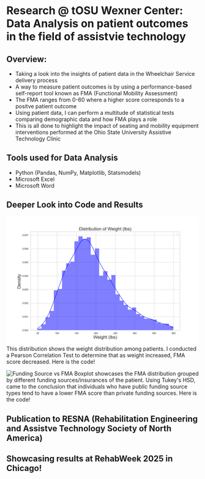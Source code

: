 # Research @ tOSU Wexner Center: Data Analysis on patient outcomes in the field of assistvie technology
## Overview:
- Taking a look into the insights of patient data in the Wheelchair Service delivery process
- A way to measure patient outcomes is by using a performance-based self-report tool known as FMA (Functional Mobility Assessment)
- The FMA ranges from 0-60 where a higher score corresponds to a positve patient outcome
- Using patient data, I can perform a multitude of statistical tests comparing demographic data and how FMA plays a role
- This is all done to highlight the impact of seating and mobility equipment interventions performed at the Ohio State University Assistive Technology Clinic 

## Tools used for Data Analysis
- Python (Pandas, NumPy, Matplotlib, Statsmodels)
- Microsoft Excel 
- Microsoft Word

## Deeper Look into Code and Results

![Weight Distribution](weightPosterv2.png)
This distribution shows the weight distribution among patients. I conducted a Pearson Correlation Test to determine that as weight increased, FMA score decreased.
Here is the code!

![Funding Source vs FMA](fundingSource23v3.png)
Boxplot showcases the FMA distribution grouped by different funding sources/insurances of the patient. Using Tukey's HSD, came to the conclusion that individuals who have public funding source types tend to have a lower FMA score than private funding sources.
Here is the code!

## Publication to RESNA (Rehabilitation Engineering and Assistve Technology Society of North America)

## Showcasing results at RehabWeek 2025 in Chicago!

